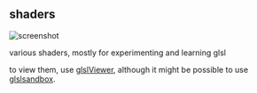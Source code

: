 shaders
---

![screenshot](https://github.com/julien/shaders/blob/master/screenshot.gif?raw=true)

various shaders, mostly for experimenting and learning glsl

to view them, use [glslViewer](https://github.com/patriciogonzalezvivo/glslViewer),
although it might be possible to use [glslsandbox](http://glslsandbox.com).

